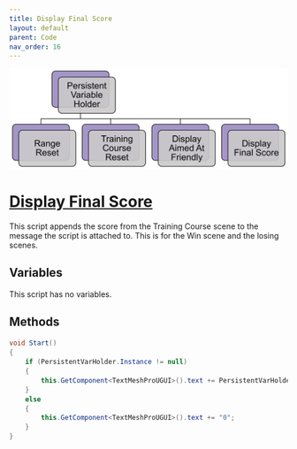 ```yaml
---
title: Display Final Score
layout: default
parent: Code
nav_order: 16
---
```


![](./PersistentVarHolderHierarchy.png)
# [Display Final Score](https://github.com/joshberger5/Temptare/blob/second/Assets/DisplayFinalScore.cs)
This script appends the score from the Training Course scene to the message the script is attached to. This is for the Win scene and the losing scenes.

## Variables
This script has no variables.

## Methods
```csharp
void Start()
{   
    if (PersistentVarHolder.Instance != null)
    {
        this.GetComponent<TextMeshProUGUI>().text += PersistentVarHolder.Instance.score.ToString();
    }
    else
    {
        this.GetComponent<TextMeshProUGUI>().text += "0";
    }
}
```

